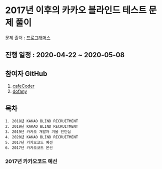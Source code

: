 # 2017년 이후의 카카오 블라인드 테스트 문제 풀이  
문제 출처 : [프로그래머스](https://programmers.co.kr/learn/challenges)  
  
## 진행 일정 : 2020-04-22 ~ 2020-05-08  

## 참여자 GitHub  
1. [cafeCoder](https://github.com/hwk0911)  
2. [dofany](https://github.com/dofany)  

## 목차 
    1. 2018년 KAKAO BLIND RECRUITMENT  
    2. 2019년 KAKAO BLIND RECRUITMENT  
    3. 2019년 카카오 개발자 겨울 인턴십  
    4. 2020년 KAKAO BLIND RECRUITMENT
    5. 2017년 카카오코드 예선 
    6. 2017년 카카오코드 본선  


### 2017년 카카오코드 예선   

